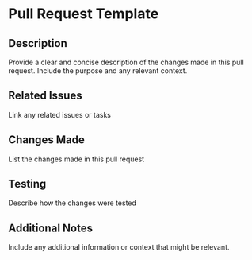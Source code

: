 # Pull Request Template

## Description

Provide a clear and concise description of the changes made in this pull request. Include the purpose and any relevant context.

## Related Issues

Link any related issues or tasks

## Changes Made

List the changes made in this pull request

## Testing

Describe how the changes were tested

## Additional Notes

Include any additional information or context that might be relevant.
